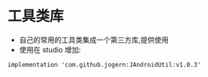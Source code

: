 # 工具类库

- 自己的常用的工具类集成一个第三方库,提供使用
- 使用在 studio 增加:

 ~~~
 implementation 'com.github.jogern:JAndroidUtil:v1.0.3' 
 
 ~~~